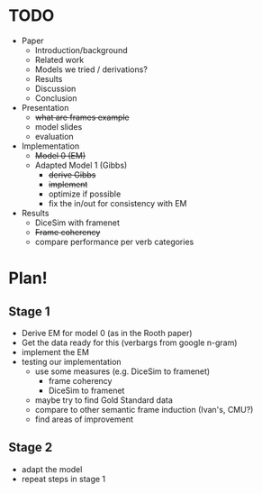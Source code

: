 # TODO

* Paper
    * Introduction/background
    * Related work
    * Models we tried / derivations?
    * Results
    * Discussion
    * Conclusion
* Presentation
    * ~~what are frames example~~ 
    * model slides
    * evaluation
* Implementation
    * ~~Model 0 (EM)~~
    * Adapted Model 1 (Gibbs)
        * ~~derive Gibbs~~
        * ~~implement~~
        * optimize if possible
        * fix the in/out for consistency with EM
* Results
    * DiceSim with framenet
    * ~~Frame coherency~~
    * compare performance per verb categories
    
# Plan!

## Stage 1

- Derive EM for model 0 (as in the Rooth paper)
- Get the data ready for this (verbargs from google n-gram)
- implement the EM
- testing our implementation
    - use some measures (e.g. DiceSim to framenet)
        * frame coherency
        * DiceSim to framenet
    - maybe try to find Gold Standard data
    - compare to other semantic frame induction (Ivan's, CMU?)
    - find areas of improvement

## Stage 2 

- adapt the model
- repeat steps in stage 1

